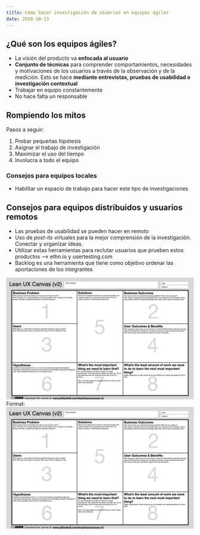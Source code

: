 ```yaml
---
title: Cómo hacer investigación de usuarios en equipos ágiles
date: 2020-10-13
---
```

## ¿Qué son los equipos ágiles?
* La visión del producto va **enfocada al usuario**
* **Conjunto de técnicas** para comprender comportamientos, necesidades y motivaciones de los usuarios a través de la observación y de la medición. Esto se hace **mediante entrevistas, pruebas de usabilidad e investigación contextual**
* Trabajar en equipo constantemente
* No hace falta un responsable

## Rompiendo los mitos
Pasos a seguir:
1. Probar pequeñas hipótesis
2. Asignar el trabajo de investigación
3. Maximizar el uso del tiempo
4. Involucra a todo el equipo

### Consejos para equipos locales
- Habilitar un espacio de trabajo para hacer este tipo de investigaciones

## Consejos para equipos distribuidos y usuarios remotos
+ Las pruebas de usabilidad se pueden hacer en remoto
+ Uso de *post-its* virtuales para la mejor comprensión de la investigación. Conectar y organizar ideas.
+ Utilizar estas herramientas para reclutar usuarios que prueben estos productos --> ethn.io y usertesting.com
+ Backlog es una herramienta que tiene como objetivo ordenar las aportaciones de los integrantes

![Equipos agiles](/Imagen/LeanUX_canvas_v5.jpg)
Format: ![Lean UX Canvas](https://github.com/enekoarregi/enekoarregi.github.io/blob/master/Imagen/LeanUX_canvas_v5.jpg)